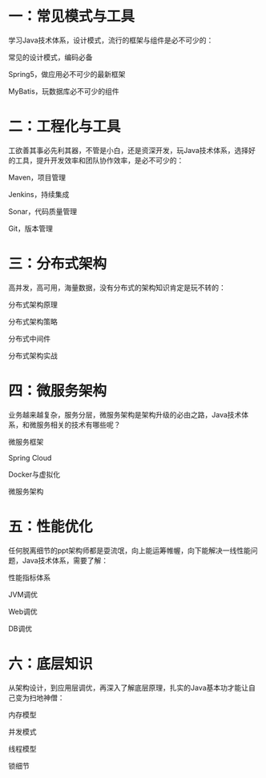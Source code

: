 # 一：常见模式与工具 
学习Java技术体系，设计模式，流行的框架与组件是必不可少的：

常见的设计模式，编码必备

Spring5，做应用必不可少的最新框架

MyBatis，玩数据库必不可少的组件

# 二：工程化与工具 
工欲善其事必先利其器，不管是小白，还是资深开发，玩Java技术体系，选择好的工具，提升开发效率和团队协作效率，是必不可少的：

Maven，项目管理

Jenkins，持续集成

Sonar，代码质量管理

Git，版本管理

# 三：分布式架构 
高并发，高可用，海量数据，没有分布式的架构知识肯定是玩不转的：

分布式架构原理

分布式架构策略

分布式中间件

分布式架构实战

# 四：微服务架构 
业务越来越复杂，服务分层，微服务架构是架构升级的必由之路，Java技术体系，和微服务相关的技术有哪些呢？

微服务框架

Spring Cloud

Docker与虚拟化

微服务架构

# 五：性能优化
任何脱离细节的ppt架构师都是耍流氓，向上能运筹帷幄，向下能解决一线性能问题，Java技术体系，需要了解：

性能指标体系

JVM调优

Web调优

DB调优

# 六：底层知识 
从架构设计，到应用层调优，再深入了解底层原理，扎实的Java基本功才能让自己变为扫地神僧：

内存模型

并发模式

线程模型

锁细节